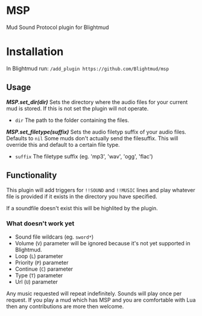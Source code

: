 # MSP
Mud Sound Protocol plugin for Blightmud

# Installation
In Blightmud run: `/add_plugin https://github.com/Blightmud/msp`

## Usage

***MSP.set_dir(dir)***
Sets the directory where the audio files for your current mud is stored.
If this is not set the plugin will not operate.

- `dir` The path to the folder containing the files.

***MSP.set_filetype(suffix)***
Sets the audio filetyp suffix of your audio files. Defaults to `nil`
Some muds don't actually send the filesuffix. This will override this and
default to a certain file type.

- `suffix` The filetype suffix (eg. 'mp3', 'wav', 'ogg', 'flac')

## Functionality
This plugin will add triggers for `!!SOUND` and `!!MUSIC` lines and play
whatever file is provided if it exists in the directory you have specified.

If a soundfile doesn't exist this will be highlited by the plugin.

### What doesn't work yet

- Sound file wildcars (eg. `sword*`)
- Volume (`V`) parameter will be ignored because it's not yet supported in Blightmud.
- Loop (`L`) parameter
- Priority (`P`) parameter
- Continue (`C`) parameter
- Type (`T`) parameter
- Url (`U`) parameter

Any music requested will repeat indefinitely. Sounds will play once per
request. If you play a mud which has MSP and you are comfortable with Lua then
any contributions are more then welcome.
